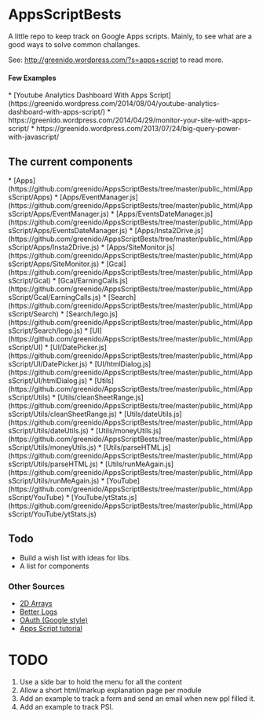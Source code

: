 AppsScriptBests
===============

A little repo to keep track on Google Apps scripts. Mainly, to see what are a good ways to solve common challanges.

See: http://greenido.wordpress.com/?s=apps+script to read more.
<h4>Few Examples</h4>
* [Youtube Analytics Dashboard With Apps Script](https://greenido.wordpress.com/2014/08/04/youtube-analytics-dashboard-with-apps-script/)
* https://greenido.wordpress.com/2014/04/29/monitor-your-site-with-apps-script/
* https://greenido.wordpress.com/2013/07/24/big-query-power-with-javascript/

<h2>The current components</h2>
* [Apps](https://github.com/greenido/AppsScriptBests/tree/master/public_html/AppsScript/Apps)
* [Apps/EventManager.js](https://github.com/greenido/AppsScriptBests/tree/master/public_html/AppsScript/Apps/EventManager.js)
* [Apps/EventsDateManager.js](https://github.com/greenido/AppsScriptBests/tree/master/public_html/AppsScript/Apps/EventsDateManager.js)
* [Apps/Insta2Drive.js](https://github.com/greenido/AppsScriptBests/tree/master/public_html/AppsScript/Apps/Insta2Drive.js)
* [Apps/SiteMonitor.js](https://github.com/greenido/AppsScriptBests/tree/master/public_html/AppsScript/Apps/SiteMonitor.js)
* [Gcal](https://github.com/greenido/AppsScriptBests/tree/master/public_html/AppsScript/Gcal)
* [Gcal/EarningCalls.js](https://github.com/greenido/AppsScriptBests/tree/master/public_html/AppsScript/Gcal/EarningCalls.js)
* [Search](https://github.com/greenido/AppsScriptBests/tree/master/public_html/AppsScript/Search)
* [Search/lego.js](https://github.com/greenido/AppsScriptBests/tree/master/public_html/AppsScript/Search/lego.js)
* [UI](https://github.com/greenido/AppsScriptBests/tree/master/public_html/AppsScript/UI)
* [UI/DatePicker.js](https://github.com/greenido/AppsScriptBests/tree/master/public_html/AppsScript/UI/DatePicker.js)
* [UI/htmlDialog.js](https://github.com/greenido/AppsScriptBests/tree/master/public_html/AppsScript/UI/htmlDialog.js)
* [Utils](https://github.com/greenido/AppsScriptBests/tree/master/public_html/AppsScript/Utils)
* [Utils/cleanSheetRange.js](https://github.com/greenido/AppsScriptBests/tree/master/public_html/AppsScript/Utils/cleanSheetRange.js)
* [Utils/dateUtils.js](https://github.com/greenido/AppsScriptBests/tree/master/public_html/AppsScript/Utils/dateUtils.js)
* [Utils/moneyUtils.js](https://github.com/greenido/AppsScriptBests/tree/master/public_html/AppsScript/Utils/moneyUtils.js)
* [Utils/parseHTML.js](https://github.com/greenido/AppsScriptBests/tree/master/public_html/AppsScript/Utils/parseHTML.js)
* [Utils/runMeAgain.js](https://github.com/greenido/AppsScriptBests/tree/master/public_html/AppsScript/Utils/runMeAgain.js)
* [YouTube](https://github.com/greenido/AppsScriptBests/tree/master/public_html/AppsScript/YouTube)
* [YouTube/ytStats.js](https://github.com/greenido/AppsScriptBests/tree/master/public_html/AppsScript/YouTube/ytStats.js)

<h2>Todo</h2>
<ul>
<li>Build a wish list with ideas for libs.</li>
<li>A list for components</li>
</ul>

<h3>Other Sources</h3>
<ul>
  <li><a href="https://sites.google.com/site/scriptsexamples/custom-methods/2d-arrays-library">2D Arrays</a></li>
  
  <li><a href="https://sites.google.com/site/scriptsexamples/custom-methods/betterlog">Better Logs</a></li>
  
  <li><a href="https://sites.google.com/site/scriptsexamples/custom-methods/google-oauth">OAuth (Google style)</a></li>
  <li>
    <a href="https://sites.google.com/site/appsscripttutorial/">Apps Script tutorial</a>
  </li>
</ul>

TODO
====
  1. Use a side bar to hold the menu for all the content
  2. Allow a short html/markup explanation page per module
  3. Add an example to track a form and send an email when new ppl filled it.
  4. Add an example to track PSI.
  


